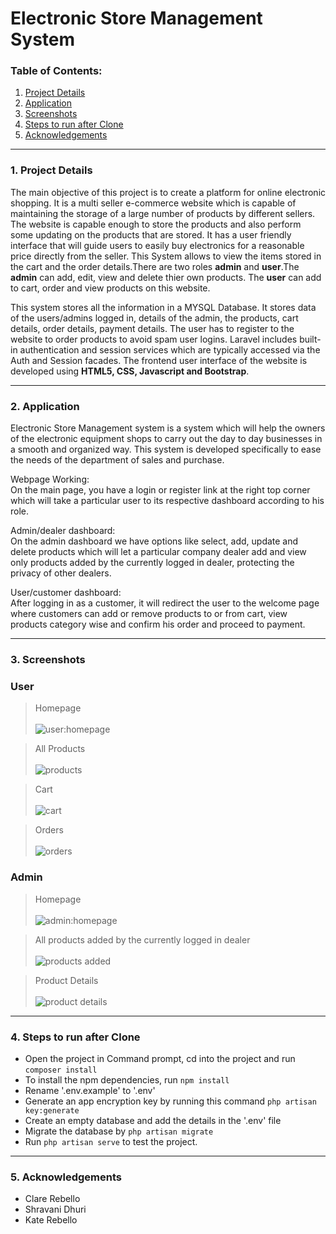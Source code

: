 # Electronic Store Management System 

### Table of Contents:
1. <a href="#details">Project Details</a> 
2. <a href="#application">Application</a>
3. <a href="#screenshots">Screenshots</a>
4. <a href="#steps">Steps to run after Clone</a>
5. <a href="#acknowledgements">Acknowledgements</a>

---
### <a name="details"> 1. Project Details</a>
The main objective of this project is to create a platform for online electronic shopping. It is a multi seller e-commerce website which is capable of maintaining the storage of a large number of products by different sellers. The website is capable enough to store the products and also perform some updating on the products that are stored. It has a user friendly interface that will guide users to easily buy electronics for a reasonable price directly from the seller. This System allows to view the items stored in the cart and the order details.There are two roles **admin** and **user**.The **admin** can add, edit, view and delete thier own products. The **user** can add to cart, order and view products on this website.


This system stores all the information in a MYSQL Database. It stores data of the users/admins logged in, details of the admin, the products, cart details, order details, payment details. The user has to register to the website to order products to avoid spam user logins. Laravel includes built-in authentication and session services which are typically accessed via the Auth and Session facades. The frontend user interface of the website is developed using **HTML5, CSS, Javascript and Bootstrap**.

---

### <a name="application"> 2. Application</a>
Electronic Store Management system is a system which will help the owners of the electronic equipment shops to carry out the day to day businesses in a smooth and organized way. This system is developed specifically to ease the needs of the department of sales and purchase.

Webpage Working: <br>
On the main page, you have a login or register link at the right top corner which will take a particular user to its respective dashboard according to his role.

Admin/dealer dashboard: <br>
On the admin dashboard we have options like select, add, update and delete products which  will  let a particular company dealer add and view only products added by the currently logged in dealer, protecting the privacy of other dealers.

User/customer dashboard: <br>
After logging in as a customer, it will redirect the user to the welcome page where customers can add or remove products to or from cart, view products category wise and confirm his order and proceed to payment.

---

### <a name="screenshots"> 3. Screenshots</a>
### User
>Homepage <br> <br>
![user:homepage](https://user-images.githubusercontent.com/58616834/102789172-c5be4280-43c9-11eb-8671-50108fe548f8.png)

>All Products <br><br>
![products](https://user-images.githubusercontent.com/58616834/102789393-1df54480-43ca-11eb-9407-48ca4366e404.png)

>Cart <br><br>
![cart](https://user-images.githubusercontent.com/58616834/102789651-6a408480-43ca-11eb-8405-b080a559e206.png)

>Orders <br><br>
![orders](https://user-images.githubusercontent.com/58616834/102789814-a4118b00-43ca-11eb-8239-b2ad48d312e1.png)

### Admin
>Homepage <br><br>
![admin:homepage](https://user-images.githubusercontent.com/58616834/102790126-05395e80-43cb-11eb-86b7-4cf43758e14a.png)

>All products added by the currently logged in dealer <br><br>
![products added](https://user-images.githubusercontent.com/58616834/102790198-200bd300-43cb-11eb-8cd5-9f440ec37386.png)

>Product Details <br><br>
![product details](https://user-images.githubusercontent.com/58616834/102790413-67925f00-43cb-11eb-9fab-2240f37344c3.png)

---

### <a name="steps"> 4. Steps to run after Clone</a>
- Open the project in Command prompt, cd into the project and run ``composer install``
- To install the npm dependencies, run ``npm install``
- Rename '.env.example' to '.env'
- Generate an app encryption key by running this command ``php artisan key:generate``
- Create an empty database and add the details in the '.env' file
- Migrate the database by ``php artisan migrate``
- Run ``php artisan serve`` to test the project.

---

### <a name="acknowledgements"> 5. Acknowledgements</a>
- Clare Rebello
- Shravani Dhuri
- Kate Rebello
    
    
